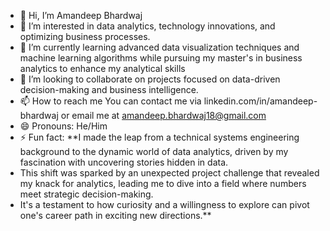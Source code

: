 - 👋 Hi, I’m Amandeep Bhardwaj
- 👀 I’m interested in data analytics, technology innovations, and optimizing business processes.
- 🌱 I’m currently learning advanced data visualization techniques and machine learning algorithms while pursuing my master's in business analytics to enhance my analytical skills
- 💞️ I’m looking to collaborate on projects focused on data-driven decision-making and business intelligence.
- 📫 How to reach me You can contact me via linkedin.com/in/amandeep-bhardwaj or email me at amandeep.bhardwaj18@gmail.com
- 😄 Pronouns: He/Him
- ⚡ Fun fact:  **I made the leap from a technical systems engineering background to the dynamic world of data analytics, driven by my fascination with uncovering stories hidden in data.
- This shift was sparked by an unexpected project challenge that revealed my knack for analytics, leading me to dive into a field where numbers meet strategic decision-making.
-  It's a testament to how curiosity and a willingness to explore can pivot one's career path in exciting new directions.**

<!---
deathsoldier007/deathsoldier007 is a ✨ special ✨ repository because its `README.md` (this file) appears on your GitHub profile.
You can click the Preview link to take a look at your changes.
--->

